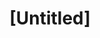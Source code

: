 ---
pid: pt280
title: "[Untitled]"
location_transcription: Penn Treaty Park
coordinates: "[-75.128238118632, 39.966569920996]"
zipcode: '19125'
gen_neighborhood: River Wards
neighborhood: Fishtown,Kensington
outside_phl: 
age: '7'
age_range: 6-13
instagram: 
image_file_name: pt_280.jpg
proposal_transcription: Statue of Liberty. I don't like trash.
topic: Environment,History
topic_summary: 0, 0
type: Sculpture Statue,Other No Form
keywords_other: 
credit: Samiah Ramos
image_labels: 
twitter: 
facebook: 
permalink: "/monuments/pt280/"
layout: item-page
---